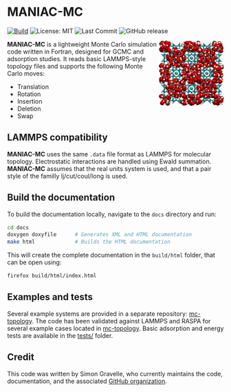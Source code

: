 # MANIAC-MC

[![Build](https://github.com/maniac-mc/maniac-mc/actions/workflows/tests.yml/badge.svg)](https://github.com/maniac-mc/maniac-mc/actions/workflows/tests.yml)
![License: MIT](https://img.shields.io/badge/License-MIT-blue.svg)
![Last Commit](https://img.shields.io/github/last-commit/maniac-mc/maniac-mc)
![GitHub release](https://img.shields.io/github/v/release/maniac-mc/maniac-mc)

<img
    src="https://raw.githubusercontent.com/maniac-mc/mc-visuals/refs/heads/main/gallery/ZIF8-H2O/system.png"
    width="30%" align="right"/>
</a>

**MANIAC-MC** is a lightweight Monte Carlo simulation code written in Fortran,
designed for GCMC and adsorption studies. It reads basic LAMMPS-style topology
files and supports the following Monte Carlo moves:

- Translation  
- Rotation  
- Insertion  
- Deletion  
- Swap  

## LAMMPS compatibility

**MANIAC-MC** uses the same `.data` file format as LAMMPS for molecular
topology. Electrostatic interactions are handled using Ewald summation.
**MANIAC-MC** assumes that the real units system is used, and that
a pair style of the familly lj/cut/coul/long is used.

## Build the documentation

To build the documentation locally, navigate to the `docs` directory and run:

```bash
cd docs
doxygen doxyfile      # Generates XML and HTML documentation
make html             # Builds the HTML documentation
```

This will create the complete documentation in the `build/html` folder, that can
be open using:

```bash
firefox build/html/index.html
```

## Examples and tests

Several example systems are provided in a separate repository:
[mc-topology]([topology-gallery/](https://github.com/maniac-mc/mc-topology)).
The code has been validated against LAMMPS and RASPA for several example cases
located in [mc-topology]([topology-gallery/](https://github.com/maniac-mc/mc-topology)).
Basic adsorption and energy tests are available in the [tests/](tests/) folder.

## Credit

This code was written by Simon Gravelle, who currently maintains the
code, documentation, and the associated [GitHub organization](https://github.com/maniac-mc).
